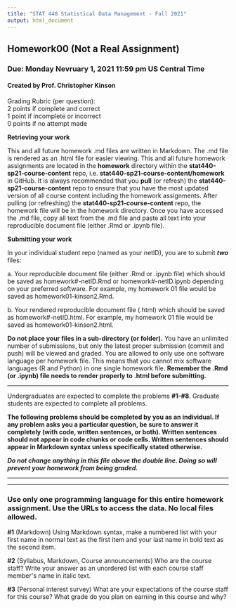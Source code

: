 ```yaml
---
title: "STAT 440 Statistical Data Management - Fall 2021"
output: html_document
---
```


## Homework00 (Not a Real Assignment)
### Due: Monday Nevruary 1, 2021 11:59 pm US Central Time
#### Created by Prof. Christopher Kinson

Grading Rubric (per question):  
2 points if complete and correct  
1 point if incomplete or incorrect  
0 points if no attempt made  


**Retrieving your work**

This and all future homework .md files are written in Markdown. The .md file is rendered as an .html file for easier viewing. This and all future homework assignments are located in the **homework** directory within the **stat440-sp21-course-content** repo, i.e. **stat440-sp21-course-content/homework** in GitHub. It is always recommended that you **pull** (or refresh) the **stat440-sp21-course-content** repo to ensure that you have the most updated version of all course content including the homework assignments. After pulling (or refreshing) the **stat440-sp21-course-content** repo, the homework file will be in the homework directory. Once you have accessed the .md file, copy all text from the .md file and paste all text into your reproducible document file (either .Rmd or .ipynb file). 

**Submitting your work**

In your individual student repo (named as your netID), you are to submit ***two*** files:

a. Your reproducible document file (either .Rmd or .ipynb file) which should be saved as homework#-netID.Rmd or homework#-netID.ipynb depending on your preferred software. For example, my homework 01 file would be saved as homework01-kinson2.Rmd.

b. Your rendered reproducible document file (.html) which should be saved as homework#-netID.html. For example, my homework 01 file would be saved as homework01-kinson2.html.

**Do not place your files in a sub-directory (or folder).** You have an unlimited number of submissions, but only the latest proper submission (commit and push) will be viewed and graded. You are allowed to only use one software language per homework file. This means that you cannot mix software languages (R and Python) in one single homework file. **Remember the .Rmd (or .ipynb) file needs to render properly to .html before submitting.** 


***

Undergraduates are expected to complete the problems **#1-#8**. Graduate students are expected to complete all problems.

**The following problems should be completed by you as an individual. If any problem asks you a particular question, be sure to answer it completely (with code, written sentences, or both). Written sentences should not appear in code chunks or code cells. Written sentences should appear in Markdown syntax unless specifically stated otherwise.**

***Do not change anything in this file above the double line. Doing so will prevent your homework from being graded.***

***
***

### Use only one programming language for this entire homework assignment. Use the URLs to access the data. No local files allowed.


**#1** (Markdown) Using Markdown syntax, make a numbered list with your first name in normal text as the first item and your last name in bold text as the second item.

**#2** (Syllabus, Markdown, Course announcements) Who are the course staff? Write your answer as an unordered list with each course staff member's name in italic text.

**#3** (Personal interest survey) What are your expectations of the course staff for this course? What grade do you plan on earning in this course and why?

